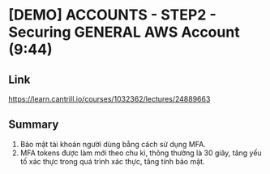 # [DEMO] ACCOUNTS - STEP2 - Securing GENERAL AWS Account (9:44)

## Link
 
https://learn.cantrill.io/courses/1032362/lectures/24889663

## Summary

1. Bảo mật tài khoản người dùng bằng cách sử dụng MFA. 
2. MFA tokens được làm mới theo chu kì, thông thường là 30 giây, tăng yếu tố xác thực trong quá trình xác thực, tăng tính bảo mật.
